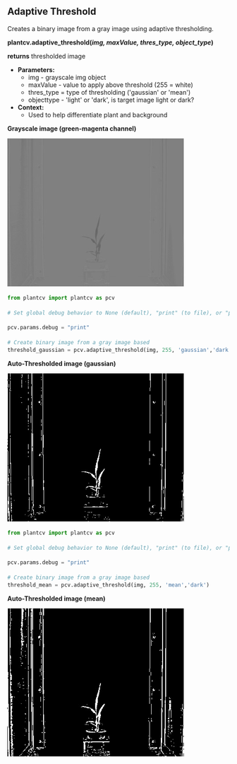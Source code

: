 ## Adaptive Threshold

Creates a binary image from a gray image using adaptive thresholding.

**plantcv.adaptive_threshold(*img, maxValue, thres_type, object_type*)**

**returns** thresholded image

- **Parameters:**
    - img - grayscale img object
    - maxValue - value to apply above threshold (255 = white)
    - thres_type  = type of thresholding ('gaussian' or 'mean')
    - objecttype - 'light' or 'dark', is target image light or dark?
- **Context:**
    - Used to help differentiate plant and background
    

**Grayscale image (green-magenta channel)**

![Screenshot](img/documentation_images/auto_threshold/original_image1.jpg)


```python
from plantcv import plantcv as pcv

# Set global debug behavior to None (default), "print" (to file), or "plot" (Jupyter Notebooks or X11)

pcv.params.debug = "print"

# Create binary image from a gray image based
threshold_gaussian = pcv.adaptive_threshold(img, 255, 'gaussian','dark')
```

**Auto-Thresholded image (gaussian)**

![Screenshot](img/documentation_images/auto_threshold/gaussian_threshold.jpg)

```python
from plantcv import plantcv as pcv

# Set global debug behavior to None (default), "print" (to file), or "plot" (Jupyter Notebooks or X11)

pcv.params.debug = "print"

# Create binary image from a gray image based 
threshold_mean = pcv.adaptive_threshold(img, 255, 'mean','dark')
```

**Auto-Thresholded image (mean)**

![Screenshot](img/documentation_images/auto_threshold/mean_threshold.jpg)
